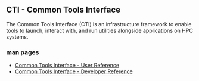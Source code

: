 <!--
This file is included in-place in the CPEDocs debugging tools top level index.

Since it is part of a larger file, the highest level header level should be 2 (##).

Links are relative to the output of collect_cpedocs.sh. See its implementation for details.
-->

## CTI - Common Tools Interface

The Common Tools Interface (CTI) is an infrastructure framework to enable tools
to launch, interact with, and run utilities alongside applications on HPC systems.

### man pages

* [Common Tools Interface - User Reference](./man/cti.1.md)
* [Common Tools Interface - Developer Reference](./man/cti.3.md)
